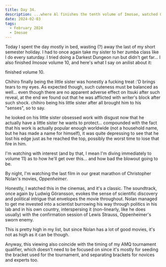 ```yaml
---
title: Day 34.
description: ...where Al finishes the tenth volume of Imosae, watched Oppenheimer, and did the qualifier for AMQ tournament.
date: 2024-02-03
tags: 
  - February 2024
  - Imosae
---
```


Today I spent the day mostly in bed, wasting (?) away the last of my short semester holiday. I had to once again take my sister to her zumba class like I do every saturday. I tried doing a Darkest Dungeon run but didn't get far... I also finished *Imosae* volume 10, and here's what I say on anilist about it:

finished volume 10.

Chihiro finally being the little sister was honestly a fucking treat :'D brings tears to my eyes. As expected though, such cuteness must be balanced as well... even though there are no apparent adverse effect on Itsuki after such reveal, at the end we found out that he was afflicted with writer's block after such shock. chihiro being his little sister after all brought him to his "senses", so to say.

he looked on his little sister obsessed work with disgust now that he actually have a little sister he wants to protect... compounded with the fact that his work is actually popular enough worldwide (not a household name, but he has made a name for himself), it was quite depressing to see that he lost his edge just as he reached the top, possibly the worst time to lose that fire in him.

I'm watching with interest (and by that, I mean I'm diving immediately to volume 11) as to how he'll get over this... and how bad the blowout going to be.

By night, I'm watching the last film in our great marathon of Christopher Nolan's movies, *Oppenheimer*.

Honestly, I watched this in the cinemas, and it's a classic. The soundtrack, once again by Ludwig Göransson, evokes the sense of scientific discovery and political intrigue that envelopes the movie throughout. Nolan managed to get me invested into a scientist burrowing his way through politics in his lab and in his own country, interspersing it (non-linearly, like he does usually) with the confirmation session of Lewis Strauss, Oppenheimer's sworn enemy.

This is pretty high in my list, but since Nolan has a lot of good movies, it's not as high as it can be though.

Anyway, this viewing also coincide with the timing of my AMQ tournament qualifier, which doesn't need to be focused on since it's mostly for seeding the bracket used for the tournament, and separating brackets for novices and experts too.